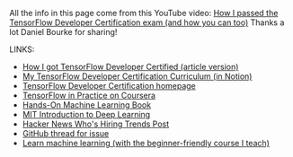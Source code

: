 

All the info in this page come from this YouTube video: 
[How I passed the TensorFlow Developer Certification exam (and how you can too)](https://www.youtube.com/watch?v=ya5NwvKafDk&feature=youtu.be)
Thanks a lot Daniel Bourke for sharing!

LINKS:
* [How I got TensorFlow Developer Certified (article version)](https://dbourke.link/tfcertifiedarticle)
* [My TensorFlow Developer Certification Curriculum (in Notion)](https://www.youtube.com/redirect?v=ya5NwvKafDk&event=video_description&q=https%3A%2F%2Fdbourke.link%2Ftfcertifiedcurriculum&redir_token=92X29hPpIiK7oHkDMM8YAWObm6h8MTU5MTk3NzAzNkAxNTkxODkwNjM2)
* [TensorFlow Developer Certification homepage](https://www.tensorflow.org/certificate)
* [TensorFlow in Practice on Coursera](https://dbourke.link/tfinpractice)
* [Hands-On Machine Learning Book](https://amzn.to/3aYexF2)
* [MIT Introduction to Deep Learning](http://introtodeeplearning.com/)
* [Hacker News Who's Hiring Trends Post](https://www.youtube.com/redirect?v=ya5NwvKafDk&event=video_description&q=https%3A%2F%2Fwww.hntrends.com%2F2020%2Fmay-big-drop-developer-job-postings.html&redir_token=92X29hPpIiK7oHkDMM8YAWObm6h8MTU5MTk3NzAzNkAxNTkxODkwNjM2)
* [GitHub thread for issue](https://www.youtube.com/redirect?v=ya5NwvKafDk&event=video_description&q=https%3A%2F%2Fgithub.com%2Ftensorflow%2Ftensorflow%2Fissues%2F33183%23issuecomment-568262536&redir_token=92X29hPpIiK7oHkDMM8YAWObm6h8MTU5MTk3NzAzNkAxNTkxODkwNjM2)
* [Learn machine learning (with the beginner-friendly course I teach)](https://dbourke.link/mlcourse)
